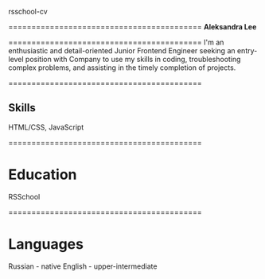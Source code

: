 rsschool-cv

==========================================
**Aleksandra Lee**


==========================================
I'm an enthusiastic and detail-oriented Junior Frontend Engineer seeking an entry-level position with Company to use my skills in coding, troubleshooting complex problems, and assisting in the timely completion of projects.


==========================================
## Skills
HTML/CSS, JavaScript


==========================================
# Education
RSSchool


==========================================
# Languages
Russian - native
English - upper-intermediate